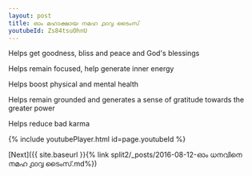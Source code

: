 ```yaml
---
layout: post
title: ഓം മഹാക്ഷായ നമഹ ൧൦൮ ടൈംസ്
youtubeId: Zs84tsuOhnU
---
```

 
 
Helps get goodness, bliss and peace and God's blessings
 
Helps remain focused, help generate inner energy 
 
Helps boost physical and mental health 
 
Helps remain grounded and generates a sense of gratitude towards the greater power 
 
Helps reduce bad karma
 
 
 
 


{% include youtubePlayer.html id=page.youtubeId %}
 
[Next]({{ site.baseurl }}{% link  split2/_posts/2016-08-12-ഓം ധനവിനെ നമഹ ൧൦൮ ടൈംസ്.md%})
 
